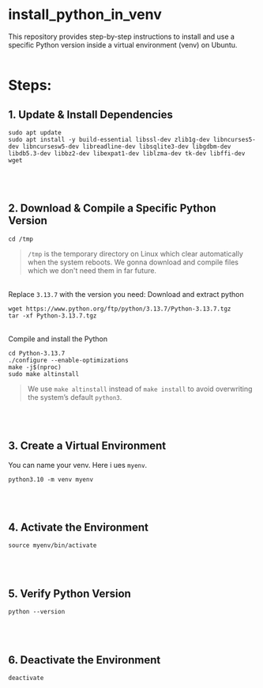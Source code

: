 # install_python_in_venv
This repository provides step-by-step instructions to install and use a specific Python version inside a virtual environment (venv) on Ubuntu.
<br><br>

# Steps:
## 1. Update & Install Dependencies
```
sudo apt update
sudo apt install -y build-essential libssl-dev zlib1g-dev libncurses5-dev libncursesw5-dev libreadline-dev libsqlite3-dev libgdbm-dev libdb5.3-dev libbz2-dev libexpat1-dev liblzma-dev tk-dev libffi-dev wget
```
<br><br>

## 2. Download & Compile a Specific Python Version
```
cd /tmp
```
> `/tmp` is the temporary directory on Linux which clear automatically when the system reboots. We gonna download and compile files which we don't need them in far future.

<br>Replace `3.13.7` with the version you need:
Download and extract python
```
wget https://www.python.org/ftp/python/3.13.7/Python-3.13.7.tgz
tar -xf Python-3.13.7.tgz
```

<br>Compile and install the Python
```
cd Python-3.13.7
./configure --enable-optimizations
make -j$(nproc)
sudo make altinstall
```
> We use `make altinstall` instead of `make install` to avoid overwriting the system’s default `python3`.

<br><br>

## 3. Create a Virtual Environment
You can name your venv. Here i ues `myenv`.
```
python3.10 -m venv myenv
```
<br><br>

## 4. Activate the Environment
```
source myenv/bin/activate
```
<br><br>

## 5. Verify Python Version
```
python --version
```
<br><br>

## 6. Deactivate the Environment
```
deactivate
```
